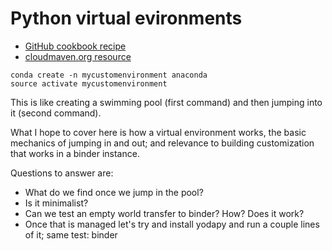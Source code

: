 # Python virtual evironments

* [GitHub cookbook recipe](https://uoa-eresearch.github.io/eresearch-cookbook/recipe/2014/11/26/python-virtual-env/)
* [cloudmaven.org resource](https://cloudmaven.github.io/documentation/rc_jupyterhub.html)

```
conda create -n mycustomenvironment anaconda
source activate mycustomenvironment
```

This is like creating a swimming pool (first command) and then jumping into it (second command). 

What I hope to cover here is how a virtual environment works, the basic mechanics of jumping in and out; 
and relevance to building customization that works in a binder instance.

Questions to answer are: 

- What do we find once we jump in the pool?
- Is it minimalist?
- Can we test an empty world transfer to binder? How? Does it work?
- Once that is managed let's try and install yodapy and run a couple lines of it; same test: binder



